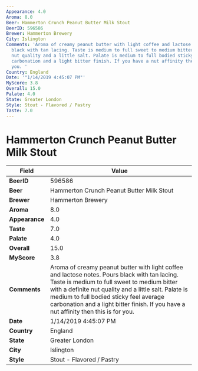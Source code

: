 ```yaml
---
Appearance: 4.0
Aroma: 8.0
Beer: Hammerton Crunch Peanut Butter Milk Stout
BeerID: 596586
Brewer: Hammerton Brewery
City: Islington
Comments: 'Aroma of creamy peanut butter with light coffee and lactose notes. Pours
  black with tan lacing. Taste is medium to full sweet to medium bitter with a definite
  nut quality and a little salt. Palate is medium to full bodied sticky feel average
  carbonation and a light bitter finish. If you have a nut affinity then this is for
  you. '
Country: England
Date: '"1/14/2019 4:45:07 PM"'
MyScore: 3.8
Overall: 15.0
Palate: 4.0
State: Greater London
Style: Stout - Flavored / Pastry
Taste: 7.0
---
```


# Hammerton Crunch Peanut Butter Milk Stout

| Field         | Value |
|---------------|-------|
| **BeerID** | 596586 |
| **Beer** | Hammerton Crunch Peanut Butter Milk Stout |
| **Brewer** | Hammerton Brewery |
| **Aroma** | 8.0 |
| **Appearance** | 4.0 |
| **Taste** | 7.0 |
| **Palate** | 4.0 |
| **Overall** | 15.0 |
| **MyScore** | 3.8 |
| **Comments** | Aroma of creamy peanut butter with light coffee and lactose notes. Pours black with tan lacing. Taste is medium to full sweet to medium bitter with a definite nut quality and a little salt. Palate is medium to full bodied sticky feel average carbonation and a light bitter finish. If you have a nut affinity then this is for you.  |
| **Date** | 1/14/2019 4:45:07 PM |
| **Country** | England |
| **State** | Greater London |
| **City** | Islington |
| **Style** | Stout - Flavored / Pastry |
